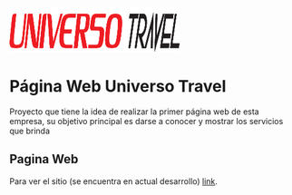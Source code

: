 <img src="./images/universotravel.png" width=300px height=80px>

# Página Web Universo Travel

Proyecto que  tiene la idea de realizar la primer página web de esta empresa, su objetivo principal es darse a conocer y mostrar los servicios que brinda

## Pagina Web

Para ver el sitio (se encuentra en actual desarrollo) [link](https://tomaslf.github.io/universotravel//).